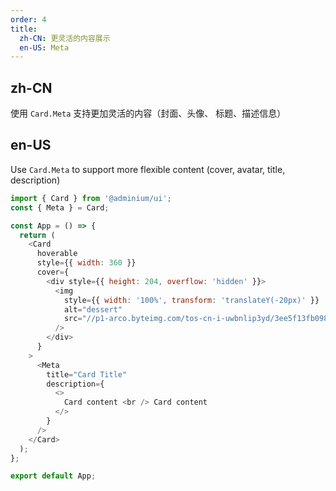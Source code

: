 ```yaml
---
order: 4
title:
  zh-CN: 更灵活的内容展示
  en-US: Meta
---
```


## zh-CN

使用 `Card.Meta` 支持更加灵活的内容（封面、头像、 标题、描述信息）

## en-US

Use `Card.Meta` to support more flexible content (cover, avatar, title, description)

```js
import { Card } from '@adminium/ui';
const { Meta } = Card;

const App = () => {
  return (
    <Card
      hoverable
      style={{ width: 360 }}
      cover={
        <div style={{ height: 204, overflow: 'hidden' }}>
          <img
            style={{ width: '100%', transform: 'translateY(-20px)' }}
            alt="dessert"
            src="//p1-arco.byteimg.com/tos-cn-i-uwbnlip3yd/3ee5f13fb09879ecb5185e440cef6eb9.png~tplv-uwbnlip3yd-webp.webp"
          />
        </div>
      }
    >
      <Meta
        title="Card Title"
        description={
          <>
            Card content <br /> Card content
          </>
        }
      />
    </Card>
  );
};

export default App;
```
